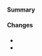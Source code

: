 <!--
  Thanks for submitting a pull request. Have any questions? Check out the contributing docs.
-->

<!-- A short summary, referencing related issues (if there is one):
Fixes #0000, References #0000, etc. -->

#### Summary

<!-- What are the changes made in this pull request? -->

#### Changes

- 
- 
